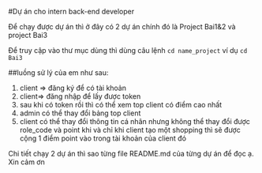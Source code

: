 #Dự án cho intern back-end developer

Để chạy được dự án thì ở đây có 2 dự án chính đó là Project Bai1&2 và project Bai3

Để truy cập vào thư mục dùng thì dùng câu lệnh `cd name_project` ví dụ `cd Bai3`

##luồng sử lý của em như sau:

1.  client => đăng ký để có tài khoản
2.  client=> đăng nhập để lấy được token
3.  sau khi có token rồi thì có thể xem top client có điểm cao nhất
4.  admin có thể thay đổi bảng top client
5.  client có thể thay đổi thông tin cá nhân nhưng không thể thay đổi được role_code và point khi và chỉ khi client tạo một shopping thì sẽ được cộng 1 điểm point vào trong tài khoản của client đó

Chi tiết chạy 2 dự án thì sao từng file README.md của từng dự án để đọc ạ. Xin cảm ơn
